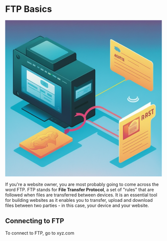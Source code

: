 # FTP Basics
<p align="center">
  <img src=../.vuepress/public/ftp-intro.png />
</p>

If you're a website owner, you are most probably going to come across the word FTP. FTP stands for **File Transfer Protocol**, a set of "rules" that are followed when files are transferred between devices. It is an essential tool for building websites as it enables you to transfer, upload and download files between two parties - in this case, your device and your website.

## Connecting to FTP
To connect to FTP, go to xyz.com 
